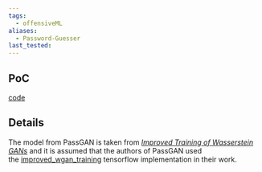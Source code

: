 ```yaml
---
tags:
  - offensiveML
aliases:
  - Password-Guesser
last_tested:
---
```

## PoC
[code](https://github.com/brannondorsey/PassGAN)
## Details

The model from PassGAN is taken from [_Improved Training of Wasserstein GANs_](https://arxiv.org/abs/1704.00028) and it is assumed that the authors of PassGAN used the [improved_wgan_training](https://github.com/igul222/improved_wgan_training) tensorflow implementation in their work. 